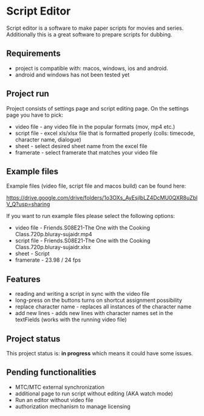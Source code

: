 # Script Editor

Script editor is a software to make paper scripts for movies and series.
Additionally this is a great software to prepare scripts for dubbing.


## Requirements

- project is compatible with: macos, windows, ios and android.
- android and windows has not been tested yet


## Project run

Project consists of settings page and script editing page.
On the settings page you have to pick:
- video file - any video file in the popular formats (mov, mp4 etc.)
- script file - excel xls/xlsx file that is formatted properly (colls: timecode, character name, dialogue)
- sheet - select desired sheet name from the excel file
- framerate - select framerate that matches your video file


## Example files

Example files (video file, script file and macos build) can be found here: 

https://drive.google.com/drive/folders/1o3OXs_AyEsjlbLZ4DcMU0QXR8uZblV_Q?usp=sharing

If you want to run example files please select the following options:
- video file - Friends.S08E21-The One with the Cooking Class.720p.bluray-sujaidr.mp4
- script file - Friends.S08E21-The One with the Cooking Class.720p.bluray-sujaidr.xlsx
- sheet - Script 
- framerate - 23.98 / 24 fps

## Features
- reading and writing a script in sync with the video file
- long-press on the buttons turns on shortcut assignment possibility
- replace character name - replaces all instances of the character name
- add new lines - adds new lines with character names set in the textFields (works with the running video file)


## Project status

This project status is: **in progress** which means it could have some issues.


## Pending functionalities

* MTC/MTC external synchronization
* additional page to run script without editing (AKA watch mode)
* Run an editor without video file
* authorization mechanism to manage licensing
